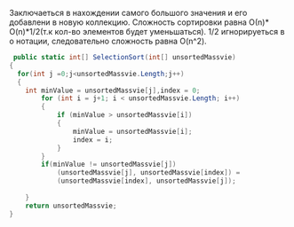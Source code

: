 Заключаеться в нахождении самого большого значения и его добавлени в новую коллекцию.
Сложность сортировки равна О(n)* O(n)*1/2(т.к кол-во элементов будет уменьшаться). 1/2 игнорируеться в о нотации, следовательно сложность равна O(n^2).
```C#
 public static int[] SelectionSort(int[] unsortedMassvie)
{
  for(int j =0;j<unsortedMassvie.Length;j++)
  {
	int minValue = unsortedMassvie[j],index = 0;
		for (int i = j+1; i < unsortedMassvie.Length; i++)
		{
			if (minValue > unsortedMassvie[i])
			{
				minValue = unsortedMassvie[i];
				index = i;
			}
		}
		if(minValue != unsortedMassvie[j])
			(unsortedMassvie[j], unsortedMassvie[index]) = 
            (unsortedMassvie[index], unsortedMassvie[j]);
	   
	}
	return unsortedMassvie;
}
```